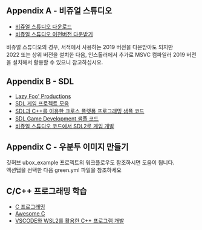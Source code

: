 ## Appendix A - 비쥬얼 스튜디오
* [비쥬얼 스튜디오 다운로드](https://visualstudio.microsoft.com/ko/downloads)
* [비쥬얼 스튜디오 이전버전 다운받기](https://visualstudio.microsoft.com/ko/vs/older-downloads) 

비쥬얼 스튜디오의 경우, 서적에서 사용하는 2019 버전을 다운받아도 되지만   
2022 또는 상위 버전을 설치한 다음, 인스톨러에서 추가로 MSVC 컴파일러 2019 버전을 설치해서 활용할 수 있으니 참고하십시오.  


## Appendix B - SDL
* [Lazy Foo' Productions](https://lazyfoo.net/tutorials/SDL)  
* [SDL 게임 프로젝트 모음](https://github.com/pdpdds/SDLGameProgramming)  
* [SDL과 C++를 이용한 크로스 플랫폼 프로그래밍 샘플 코드](https://github.com/pdpdds/SDLProgramming)  
* [SDL Game Development 샘플 코드](https://github.com/kirbyboy/SDL-game-development-source-code)  
* [비쥬얼 스튜디오 코드에서 SDL2로 게임 개발](https://velog.io/@arais/VSCode-%EC%97%90%EC%84%9C-SDL2-%EC%99%80-C%EB%A1%9C-%EA%B2%8C%EC%9E%84%EA%B0%9C%EB%B0%9C%ED%99%98%EA%B2%BD-%EA%B5%AC%EC%B6%95%ED%95%98%EA%B8%B0)

## Appendix C - 우분투 이미지 만들기
깃허브 ubox_example 프로젝트의 워크플로우도 참조하시면 도움이 됩니다.   
액션탭을 선택한 다음 green.yml 파일을 참조하세요

## C/C++ 프로그래밍 학습
* [C 프로그래밍](http://www.loirak.com/prog/ctutor.php)
* [Awesome C](https://github.com/inputsh/awesome-c)  
* [VSCODE와 WSL2를 활용한 C++ 프로그램 개발](https://code.visualstudio.com/docs/cpp/config-wsl) 

